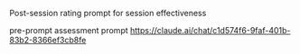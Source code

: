 Post-session rating prompt for session effectiveness



pre-prompt assessment prompt
https://claude.ai/chat/c1d574f6-9faf-401b-83b2-8366ef3cb8fe